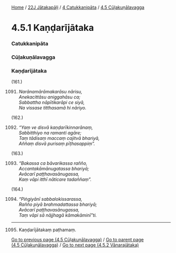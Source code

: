 
[Home](/) / [22J Jātakapāḷi](../../../22J.md) / [4 Catukkanipāta](../../4.md) / [4.5 Cūḷakuṇālavagga](../4.5.md)

# 4.5.1 Kaṇḍarījātaka

### Catukkanipāta

### Cūḷakuṇālavagga

### Kaṇḍarījātaka

(161.)

1091. _Narānamārāmakarāsu nārisu,_  
_Anekacittāsu aniggahāsu ca;_  
_Sabbattha nāpītikarāpi ce siyā,_  
_Na vissase titthasamā hi nāriyo._  


(162.)

1092. _“Yaṃ ve disvā kaṇḍarīkinnarānaṃ,_  
_Sabbitthiyo na ramanti agāre;_  
_Taṃ tādisaṃ maccaṃ cajitvā bhariyā,_  
_Aññaṃ disvā purisaṃ pīṭhasappiṃ”._  


(163.)

1093. _“Bakassa ca bāvarikassa rañño,_  
_Accantakāmānugatassa bhariyā;_  
_Avācarī paṭṭhavasānugassa,_  
_Kaṃ vāpi itthī nāticare tadaññaṃ”._  


(164.)

1094. _“Piṅgiyānī sabbalokissarassa,_  
_Rañño piyā brahmadattassa bhariyā;_  
_Avācarī paṭṭhavasānugassa,_  
_Taṃ vāpi sā nājjhagā kāmakāminī”ti._  


---

1095. Kaṇḍarījātakaṃ paṭhamaṃ.



[Go to previous page (4.5 Cūḷakuṇālavagga)](../4.5.md) / [Go to parent page (4.5 Cūḷakuṇālavagga)](../4.5.md) / [Go to next page (4.5.2 Vānarajātaka)](4.5.2.md)


